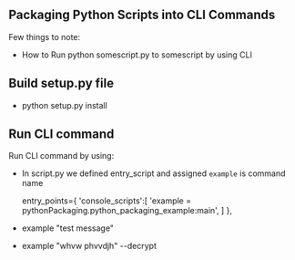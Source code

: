 Packaging Python Scripts into CLI Commands
------------------------------------------

Few things to note: 

* How to Run python somescript.py to somescript by using CLI

Build setup.py file
------------------------------------------

* python setup.py install


Run CLI command
------------------------------------------

Run CLI command by using:

* In script.py we defined entry_script and assigned `example` is command name
    
    entry_points={
        'console_scripts':[
            'example = pythonPackaging.python_packaging_example:main',
        ]
    },

* example "test message"
* example "whvw phvvdjh" --decrypt
